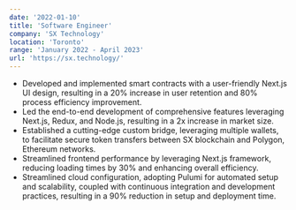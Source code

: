 ```yaml
---
date: '2022-01-10'
title: 'Software Engineer'
company: 'SX Technology'
location: 'Toronto'
range: 'January 2022 - April 2023'
url: 'https://sx.technology/'
---
```


-	Developed and implemented smart contracts with a user-friendly Next.js UI design, resulting in a 20% increase in user retention and 80% process efficiency improvement.
-	Led the end-to-end development of comprehensive features leveraging Next.js, Redux, and Node.js, resulting in a 2x increase in market size.
-	Established a cutting-edge custom bridge, leveraging multiple wallets, to facilitate secure token transfers between SX blockchain and Polygon, Ethereum networks.
-	Streamlined frontend performance by leveraging Next.js framework, reducing loading times by 30% and enhancing overall efficiency.
-	Streamlined cloud configuration, adopting Pulumi for automated setup and scalability, coupled with continuous integration and development practices, resulting in a 90% reduction in setup and deployment time.